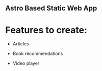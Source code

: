 ## Astro Based Static Web App

# Features to create:

- Articles

- Book recommendations

- Video player
